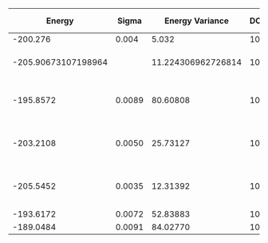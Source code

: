 | Energy              | Sigma  | Energy Variance    | DOF | Method                                             | Data Repository |
|---------------------|--------|--------------------|-----|----------------------------------------------------|-----------------|
| -200.276            | 0.004  | 5.032              | 100 | RNN                                                |                 |
| -205.90673107198964 |        | 11.224306962726814 | 100 | DMRG (bond dimension = 4096)                       |                 |
| -195.8572           | 0.0089 | 80.60808           | 100 | 1D MPS-RNN (bond dimension = 40), arXiv:2206.12363 |                 |
| -203.2108           | 0.0050 | 25.73127           | 100 | 2D MPS-RNN (bond dimension = 40), arXiv:2206.12363 |                 |
| -205.5452           | 0.0035 | 12.31392           | 100 | Tensor-RNN (bond dimension = 40), arXiv:2206.12363 |                 |
| -193.6172           | 0.0072 | 52.83883           | 100 | RBM (alpha = 1)                                    |                 |
| -189.0484           | 0.0091 | 84.02770           | 100 | Jastrow baseline                                   |                 |
